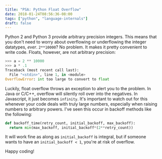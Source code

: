 ```yaml
---
title: "PSA: Python Float Overflow"
date: 2018-01-24T08:56:36-08:00
tags: ["python", "language-internals"]
draft: false
---
```

Python 2 and Python 3 provide arbitrary precision integers. This means that you don't need to worry about overflowing or underflowing the integer datatypes, _ever_. `2**10000`? No problem. It makes it pretty convenient to write code. Floats, however, are not arbitrary precision:

```python
>>> a = 2 ** 10000
>>> a * .1
Traceback (most recent call last):
  File "<stdin>", line 1, in <module>
OverflowError: int too large to convert to float
```

Luckily, float overflow throws an exception to alert you to the problem. In Java or C/C++, overflow will silently roll over into the negatives. In Javascript, it just becomes `infinity`. It's important to watch out for this whenever your code deals with truly large numbers, especially when raising numbers to arbitrary powers. I've seen this occur in backoff methods like the following:

```python
def backoff_time(retry_count, initial_backoff, max_backoff):
  return min(max_backoff, initial_backoff*(2**retry_count))

```

It will work fine as along as `initial_backoff` is integral, but if someone wants to have an `initial_backoff < 1`, you're at risk of overflow.

Happy coding!